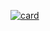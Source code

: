 [![card](https://github-readme-stats.vercel.app/api?username=raunylima&theme=marko)](https://github.com/raunylima/)
